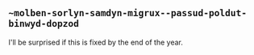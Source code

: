 ## `~molben-sorlyn-samdyn-migrux--passud-poldut-binwyd-dopzod`
I'll be surprised if this is fixed by the end of the year.
